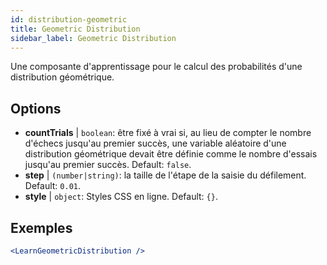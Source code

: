 ```yaml
---
id: distribution-geometric
title: Geometric Distribution
sidebar_label: Geometric Distribution
---
```


Une composante d'apprentissage pour le calcul des probabilités d'une distribution géométrique.

## Options

* __countTrials__ | `boolean`: être fixé à vrai si, au lieu de compter le nombre d'échecs jusqu'au premier succès, une variable aléatoire d'une distribution géométrique devait être définie comme le nombre d'essais jusqu'au premier succès. Default: `false`.
* __step__ | `(number|string)`: la taille de l'étape de la saisie du défilement. Default: `0.01`.
* __style__ | `object`: Styles CSS en ligne. Default: `{}`.


## Exemples

```jsx live
<LearnGeometricDistribution />
```

